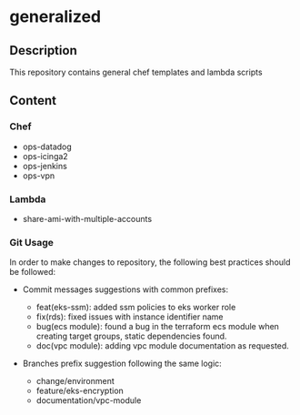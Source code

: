 # generalized

## Description
This repository contains general chef templates and lambda scripts

## Content

### Chef
* ops-datadog
* ops-icinga2
* ops-jenkins
* ops-vpn

### Lambda
* share-ami-with-multiple-accounts

### Git Usage
In order to make changes to repository, the following best practices should be followed:
* Commit messages suggestions with common prefixes:
  * feat(eks-ssm): added ssm policies to eks worker role
  * fix(rds): fixed issues with instance identifier name
  * bug(ecs module): found a bug in the terraform ecs module when creating target groups, static dependencies found.
  * doc(vpc module): adding vpc module documentation as requested.

* Branches prefix suggestion following the same logic:
  * change/environment
  * feature/eks-encryption
  * documentation/vpc-module
